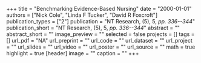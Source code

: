 +++
title = "Benchmarking Evidence-Based Nursing"
date = "2000-01-01"
authors = ["Nick Cole", "Linda F Tucker", "David R Foxcroft"]
publication_types = ["2"]
publication = "NT Research, (5), 5, _pp. 336--344_"
publication_short = "NT Research, (5), 5, _pp. 336--344_"
abstract = ""
abstract_short = ""
image_preview = ""
selected = false
projects = []
tags = []
url_pdf = "NA"
url_preprint = ""
url_code = ""
url_dataset = ""
url_project = ""
url_slides = ""
url_video = ""
url_poster = ""
url_source = ""
math = true
highlight = true
[header]
image = ""
caption = ""
+++
